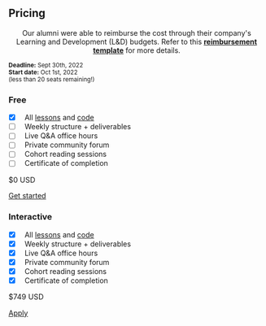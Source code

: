 <section id="pricing"></section>

<h2 class="ai-center-all mt-0 mb-3 md-typeset">Pricing</h2>
<p class="ai-section-subheader" style="text-align: center;">Our alumni were able to reimburse the cost through their company's Learning and Development (L&D) budgets. Refer to this <a href="https://madewithml.com/misc/reimbursement/" target="_blank"><b>reimbursement template</b></a> for more details.</p>

<div class="ai-center-all mt-3">
    <small><b>Deadline:</b> Sept 30th, 2022</small>
</div>
<div class="ai-center-all mt-0">
    <small><b>Start date:</b> Oct 1st, 2022</small>
</div>
<div class="ai-center-all mt-1">
    <small>(less than 20 seats remaining!)</small>
</div>

<div class="row mt-4" style="margin-bottom: 2.5rem;">
    <div class="offset-md-1 col-md-5 mb-md-0 mb-4" data-aos="flip-left" data-aos-delay="0">
        <div class="card h-100" style="max-width: 18rem;">
            <div class="card-header bg-transparent ai-center-all"><h3 class="mt-0 mb-0">Free</h3></div>
            <div class="card-body">
                <ul class="task-list">
                    <li class="task-list-item"><label class="task-list-control"><input type="checkbox" checked=""><span class="task-list-indicator"></span></label>  &nbsp;All <a href="#mlops">lessons</a> and <a href="https://github.com/GokuMohandas" target="_blank">code</a></li>
                    <li class="task-list-item"><label class="task-list-control"><input type="checkbox"><span class="task-list-indicator"></span></label>  &nbsp;Weekly structure + deliverables</li>
                    <li class="task-list-item"><label class="task-list-control"><input type="checkbox"><span class="task-list-indicator"></span></label>  &nbsp;Live Q&A office hours</li>
                    <li class="task-list-item"><label class="task-list-control"><input type="checkbox"><span class="task-list-indicator"></span></label>  &nbsp;Private community forum</li>
                    <li class="task-list-item"><label class="task-list-control"><input type="checkbox"><span class="task-list-indicator"></span></label>  &nbsp;Cohort reading sessions</li>
                    <li class="task-list-item"><label class="task-list-control"><input type="checkbox"><span class="task-list-indicator"></span></label>  &nbsp;Certificate of completion</li>
                </ul>
            </div>
            <div class="card-footer bg-transparent">
                <div class="ai-center-all">
                    <p class="mt-0 mb-2" style="font-size: 0.9rem;">$0 USD</p>
                </div>
                <div class="ai-center-all">
                    <a href="#mlops" class="md-button md-button--grey-secondary mb-2 mb-md-1 mt-md-0 mt-1" style="cursor: pointer !important;">Get started</a>
                </div>
            </div>
        </div>
    </div>
    <div class="col-md-5 mb-md-0 mb-4" data-aos="flip-left" data-aos-delay="500">
        <div class="card h-100" style="max-width: 18rem;">
            <div class="card-header bg-transparent ai-center-all"><h3 class="mt-0 mb-0">Interactive</h3></div>
            <div class="card-body">
                <ul class="task-list">
                    <li class="task-list-item"><label class="task-list-control"><input type="checkbox" checked=""><span class="task-list-indicator"></span></label>  &nbsp;All <a href="#mlops">lessons</a> and <a href="https://github.com/GokuMohandas" target="_blank">code</a></li>
                    <li class="task-list-item"><label class="task-list-control"><input type="checkbox" checked=""><span class="task-list-indicator"></span></label>  &nbsp;Weekly structure + deliverables</li>
                    <li class="task-list-item"><label class="task-list-control"><input type="checkbox" checked=""><span class="task-list-indicator"></span></label>  &nbsp;Live Q&A office hours</li>
                    <li class="task-list-item"><label class="task-list-control"><input type="checkbox" checked=""><span class="task-list-indicator"></span></label>  &nbsp;Private community forum</li>
                    <li class="task-list-item"><label class="task-list-control"><input type="checkbox" checked=""><span class="task-list-indicator"></span></label>  &nbsp;Cohort reading sessions</li>
                    <li class="task-list-item"><label class="task-list-control"><input type="checkbox" checked=""><span class="task-list-indicator"></span></label>  &nbsp;Certificate of completion</li>
                </ul>
            </div>
            <div class="card-footer bg-transparent">
                <div class="ai-center-all">
                    <p class="mt-0 mb-2" style="font-size: 0.9rem;">$749 USD</p>
                </div>
                <div class="ai-center-all">
                    <a href="https://forms.gle/pftW6tTBxvuWLge19" target="_blank" class="md-button md-button--purple-gradient mb-2 mb-md-1 mt-md-0 mt-1" style="cursor: pointer !important;">Apply</a>
                </div>
            </div>
        </div>
    </div>
</div>